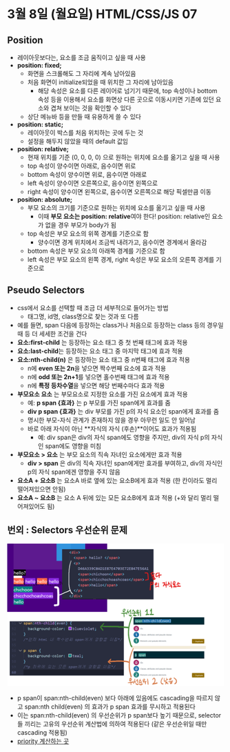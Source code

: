 # 3월 8일 (월요일) HTML/CSS/JS 07

## Position

- 레이아웃보다는, 요소를 조금 움직이고 싶을 때 사용
- **position: fixed;**
  - 화면을 스크롤해도 그 자리에 계속 남아있음
  - 처음 화면이 initialize되었을 때 위치한 그 자리에 남아있음
    - 해당 속성은 요소를 다른 레이어로 넘기기 때문에, top 속성이나 bottom 속성 등을 이용해서 요소를 화면상 다른 곳으로 이동시키면 기존에 있던 요소와 겹쳐 보이는 것을 확인할 수 있다
  - 상단 메뉴바 등을 만들 때 유용하게 쓸 수 있다
- **position: static;**
  - 레이아웃이 박스를 처음 위치하는 곳에 두는 것
  - 설정을 해두지 않았을 때의 default 값임
- **position: relative;**
  - 현재 위치를 기준 (0, 0, 0, 0) 으로 원하는 위치에 요소를 옮기고 싶을 때 사용
  - top 속성이 양수이면 아래로, 음수이면 위로
  - bottom 속성이 양수이면 위로, 음수이면 아래로
  - left 속성이 양수이면 오른쪽으로, 음수이면 왼쪽으로
  - right 속성이 양수이면 왼쪽으로, 음수이면 오른쪽으로 해당 픽셀만큼 이동
- **position: absolute;**
  - 부모 요소의 크기를 기준으로 원하는 위치에 요소를 옮기고 싶을 때 사용
    - 이때 **부모 요소는 position: relative**여야 한다! position: relative인 요소가 없을 경우 부모가 body가 됨
  - top 속성은 부모 요소의 위쪽 경계를 기준으로 함
    - 양수이면 경계 위치에서 조금씩 내려가고, 음수이면 경계에서 올라감
  - bottom 속성은 부모 요소의 아래쪽 경계를 기준으로 함
  - left 속성은 부모 요소의 왼쪽 경계, right 속성은 부모 요소의 오른쪽 경계를 기준으로

## Pseudo Selectors

- css에서 요소를 선택할 때 조금 더 세부적으로 들어가는 방법
  - 태그명, id명, class명으로 찾는 것과 또 다름
- 예를 들면, span 다음에 등장하는 class거나 처음으로 등장하는 class 등의 경우일 때 등 더 세세한 조건을 건다
- **요소:first-child** 는 등장하는 요소 태그 중 첫 번째 태그에 효과 적용
- **요소:last-child**는 등장하는 요소 태그 중 마지막 태그에 효과 적용
- **요소:nth-child(n)** 은 등장하는 요소 태그 중 n번째 태그에 효과 적용
  - n에 **even 또는 2n**을 넣으면 짝수번째 요소에 효과 적용
  - n에 **odd 또는 2n+1**를 넣으면 홀수번째 태그에 효과 적용
  - n에 **특정 등차수열**을 넣으면 해당 번째수마다 효과 적용
- **부모요소 요소** 는 부모요소로 지정한 요소를 가진 요소에게 효과 적용
  - 예: **p span {효과}** 는 p 부모를 가진 span에게 효과를 줌
  - **div p span {효과}** 는 div 부모를 가진 p의 자식 요소인 span에게 효과를 줌
  - 명시한 부모-자식 관계가 존재하지 않을 경우 아무런 일도 안 일어남
  - 바로 아래 자식이 아닌 **자식의 자식 (후손)**이어도 효과가 적용됨
    - 예: div span은 div의 자식 span에도 영향을 주지만, div의 자식 p의 자식인 span에도 영향을 미침
- **부모요소 > 요소** 는 부모 요소의 직속 자녀인 요소에게만 효과 적용
  - **div > span** 은 div의 직속 자녀인 span에게만 효과를 부여하고, div의 자식인 p의 자식 span에겐 영향을 주지 않음
- **요소A + 요소B** 는 요소A 바로 옆에 있는 요소B에게 효과 적용 (한 칸이라도 멀리 떨어져있으면 안됨)
- **요소A ~ 요소B** 는 요소 A 뒤에 있는 모든 요소B에게 효과 적용 (+와 달리 멀리 떨어져있어도 됨)

## 번외 : Selectors 우선순위 문제

![이미지](CSSpriority.png)

- p span이 span:nth-child(even) 보다 아래에 있음에도 cascading을 따르지 않고 span:nth child(even) 의 효과가 p span 효과를 무시하고 적용된다
- 이는 span:nth-child(even) 의 우선순위가 p span보다 높기 때문으로, selector들 끼리는 고유의 우선순위 계산법에 의하여 적용된다 (같은 우선순위일 때만 cascading 적용됨)
- [priority 계산하는 곳](https://specificity.keegan.st/)
